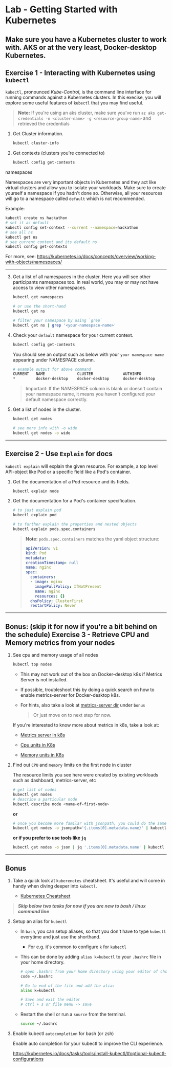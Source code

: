 # Lab - Getting Started with Kubernetes

## Make sure you have a Kubernetes cluster to work with. AKS or at the very least, Docker-desktop Kubernetes. 

## Exercise 1 - Interacting with Kubernetes using `kubectl`

```kubectl```, pronounced *Kube-Control*, is the  command line interface for running commands against a Kubernetes clusters. In this execise, you will explore some useful features of ```kubectl``` that you may find useful.

> **Note:** If you're using an aks cluster, make sure you've run `az aks get-credentials -n <cluster-name> -g <resource-group-name>` and retrieved the credentials

1. Get Cluster information.

    ```bash
    kubectl cluster-info
    ```

2. Get contexts (clusters you're connected to)

    ```bash
    kubectl config get-contexts
    ```
    
namespaces

Namespaces are very important objects in Kubernetes and they act like virtual clusters and allow you to isolate your workloads. Make sure to create yourself a namespace if you hadn't done so. Otherwise, all your resources will go to a namespace called `default` which is not recommended.

Example:
```bash
kubectl create ns hackathon
# set it as default
kubectl config set-context --current --namespace=hackathon
# see all ns
kubectl get ns
# see current context and its default ns
kubectl config get-contexts
```
For more, see: https://kubernetes.io/docs/concepts/overview/working-with-objects/namespaces/

---
3. Get a list of all namespaces in the cluster. Here you will see other participants namespaces too. In real world, you may or may not have access to view other namespaces.


    ```bash
    kubectl get namespaces

    # or use the short-hand
    kubectl get ns

    # filter your namespace by using `grep`
    kubectl get ns | grep '<your-namespace-name>' 
    ```

4. Check your `default` namespace for your current context.

    ```bash
    kubectl config get-contexts     
    ```

    You should see an output such as below with your `your namespace name` appearing under NAMESPACE column. 

    ```bash
    # example output for above command 
    CURRENT   NAME              CLUSTER             AUTHINFO               NAMESPACE
    *         docker-desktop    docker-desktop      docker-desktop         <your-namespace-name>
    ```

    > Important: If the NAMESPACE column is blank or doesn't contain your namespace name, it means you haven't configured your default namespace correctly. 

4. Get a list of nodes in the cluster.

    ```bash
    kubectl get nodes 

    # see more info with -o wide
    kubectl get nodes -o wide

    ```
 ---

## Exercise 2 - Use `Explain` for docs

```kubectl explain``` will explain the given resource. For example, a top level API-object like Pod or a specific field like a Pod's container. 

1. Get the documentation of a Pod resource and its fields.

    ```bash
    kubectl explain node
    ```

2. Get the documentation for a Pod's container specification.

    ```bash
    # to just explain pod
    kubectl explain pod  

    # to further explain the properties and nested objects
    kubectl explain pods.spec.containers
    ```

    > **Note:** ```pods.spec.containers``` matches the yaml object structure:
    > ```yaml
    > apiVersion: v1
    > kind: Pod
    > metadata:
    > creationTimestamp: null
    > name: nginx
    > spec:
    >   containers:
    >   - image: nginx
    >     imagePullPolicy: IfNotPresent
    >     name: nginx
    >     resources: {}
    >   dnsPolicy: ClusterFirst
    >   restartPolicy: Never
    > ```

---

## Bonus: (skip it for now if you're a bit behind on the schedule) Exercise 3 - Retrieve CPU and Memory metrics from your nodes

1. See cpu and memory usage of all nodes

    ```bash        
    kubectl top nodes    
    ```

    * This may not work out of the box on Docker-desktop k8s if Metrics Server is not installed.
    * If possible, troubleshoot this by doing a quick search on how to enable metrics-server for Docker-desktop k8s. 
    * For hints, also take a look at [metrics-server dir](./metrics-server/) under `bonus`
    
        > Or just move on to next step for now.

    If you're interested to know more about metrics in k8s, take a look at:   

    * [Metrics server in k8s](https://github.com/kubernetes-sigs/metrics-server)
    
    * [Cpu units in K8s](https://kubernetes.io/docs/tasks/configure-pod-container/assign-cpu-resource/#cpu-units)

    * [Memory units in K8s](https://kubernetes.io/docs/tasks/configure-pod-container/assign-memory-resource/#memory-units)

2. Find out `CPU` and `memory` limits on the first node in cluster

    The resource limits you see here were created by existing workloads such as dashboard, metrics-server, etc

    ```bash    
    # get list of nodes
    kubectl get nodes     
    # describe a particular node
    kubectl describe node <name-of-first-node> 
    ```

    **or**
    ```bash
    # once you become more familar with jsonpath, you could do the same like this
    kubectl get nodes -o jsonpath='{.items[0].metadata.name}' | kubectl describe node
    ```

    **or if you prefer to use tools like `jq`**
    ```bash
    kubectl get nodes -o json | jq '.items[0].metadata.name' | kubectl describe node
    ```
---

## Bonus

1. Take a quick look at `kuberenetes` cheatsheet. It's useful and will come in handy when diving deeper into `kubectl`.

    * [Kubernetes Cheatsheet](https://kubernetes.io/docs/reference/kubectl/cheatsheet/)

 > **_Skip below two tasks for now if you are new to bash / linux command line_**

2. Setup an alias for `kubectl`

    * In `bash`, you can setup aliases, so that you don't have to type `kubectl` everytime and just use the shorthand.

        * For e.g. it's common to configure `k` for `kubectl`

    * This can be done by adding `alias k=kubectl` to your `.bashrc` file in your home directory.

        ```bash    
        # open .bashrc from your home directory using your editor of choice. 
        code ~/.bashrc

        # Go to end of the file and add the alias
        alias k=kubectl

        # Save and exit the editor
        # ctrl + s or file menu -> save
        ```  

    * Restart the shell or run a `source` from the terminal.

        ```bash
        source ~/.bashrc
        ```

2. Enable kubectl `autocompletion` for bash (or zsh)   

    Enable auto completion for your kubectl to improve the CLI experience. 

    https://kubernetes.io/docs/tasks/tools/install-kubectl/#optional-kubectl-configurations

